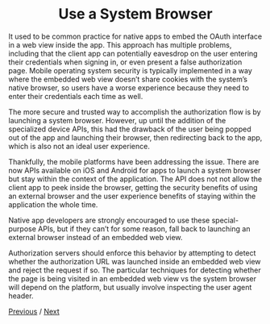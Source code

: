<h1 align="center">Use a System Browser</h1>

It used to be common practice for native apps to embed the OAuth interface in a web view inside the app. This approach has multiple problems, including that the client app can potentially eavesdrop on the user entering their credentials when signing in, or even present a false authorization page. Mobile operating system security is typically implemented in a way where the embedded web view doesn’t share cookies with the system’s native browser, so users have a worse experience because they need to enter their credentials each time as well.

The more secure and trusted way to accomplish the authorization flow is by launching a system browser. However, up until the addition of the specialized device APIs, this had the drawback of the user being popped out of the app and launching their browser, then redirecting back to the app, which is also not an ideal user experience.

Thankfully, the mobile platforms have been addressing the issue. There are now APIs available on iOS and Android for apps to launch a system browser but stay within the context of the application. The API does not not allow the client app to peek inside the browser, getting the security benefits of using an external browser and the user experience benefits of staying within the application the whole time.

Native app developers are strongly encouraged to use these special-purpose APIs, but if they can’t for some reason, fall back to launching an external browser instead of an embedded web view.

Authorization servers should enforce this behavior by attempting to detect whether the authorization URL was launched inside an embedded web view and reject the request if so. The particular techniques for detecting whether the page is being visited in an embedded web view vs the system browser will depend on the platform, but usually involve inspecting the user agent header.

[Previous](https:// "Previous")
/
[Next](https:// "Next")

